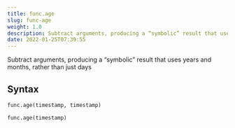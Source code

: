 ```yaml
---
title: func.age
slug: func-age
weight: 1.0
description: Subtract arguments, producing a “symbolic” result that uses years and months, rather than just days
date: 2022-01-25T07:39:55
---
```


Subtract arguments, producing a “symbolic” result that uses years and months, rather than just days

## Syntax
```python
func.age(timestamp, timestamp)
```
```python
func.age(timestamp)
```
